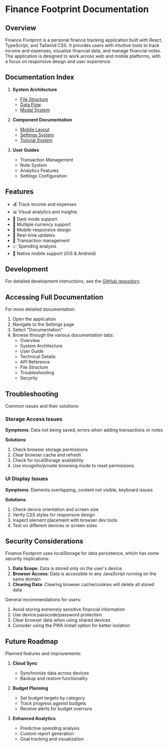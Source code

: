 
# Finance Footprint Documentation

## Overview

Finance Footprint is a personal finance tracking application built with React, TypeScript, and Tailwind CSS. It provides users with intuitive tools to track income and expenses, visualize financial data, and manage financial notes. The application is designed to work across web and mobile platforms, with a focus on responsive design and user experience.

## Documentation Index

1. **System Architecture**
   - [File Structure](./FileStructure.md)
   - [Data Flow](./DataFlow.md)
   - [Modal System](./ModalSystem.md)

2. **Component Documentation**
   - [Mobile Layout](./MobileLayout.md)
   - [Settings System](./SettingsSystem.md)
   - [Tutorial System](./TutorialSystem.md)

3. **User Guides**
   - Transaction Management
   - Note System
   - Analytics Features
   - Settings Configuration

## Features

- 💰 Track income and expenses
- 📊 Visual analytics and insights
- 🌙 Dark mode support
- 💱 Multiple currency support
- 📱 Mobile-responsive design
- 🔄 Real-time updates
- 📝 Transaction management
- 📈 Spending analysis
- 📱 Native mobile support (iOS & Android)

## Development

For detailed development instructions, see the [GitHub repository](https://github.com/SarangVehale/finance-footprint).

## Accessing Full Documentation

For more detailed documentation:

1. Open the application
2. Navigate to the Settings page
3. Select "Documentation"
4. Browse through the various documentation tabs:
   - Overview
   - System Architecture
   - User Guide
   - Technical Details
   - API Reference
   - File Structure
   - Troubleshooting
   - Security

## Troubleshooting

Common issues and their solutions:

### Storage Access Issues

**Symptoms**: Data not being saved, errors when adding transactions or notes

**Solutions**:
1. Check browser storage permissions
2. Clear browser cache and refresh
3. Check for localStorage availability
4. Use incognito/private browsing mode to reset permissions

### UI Display Issues

**Symptoms**: Elements overlapping, content not visible, keyboard issues

**Solutions**:
1. Check device orientation and screen size
2. Verify CSS styles for responsive design
3. Inspect element placement with browser dev tools
4. Test on different devices or screen sizes

## Security Considerations

Finance Footprint uses localStorage for data persistence, which has some security implications:

1. **Data Scope**: Data is stored only on the user's device
2. **Browser Access**: Data is accessible to any JavaScript running on the same domain
3. **Clearing Data**: Clearing browser cache/cookies will delete all stored data

General recommendations for users:
1. Avoid storing extremely sensitive financial information
2. Use device passcode/password protection
3. Clear browser data when using shared devices
4. Consider using the PWA install option for better isolation

## Future Roadmap

Planned features and improvements:

1. **Cloud Sync**
   - Synchronize data across devices
   - Backup and restore functionality

2. **Budget Planning**
   - Set budget targets by category
   - Track progress against budgets
   - Receive alerts for budget overruns

3. **Enhanced Analytics**
   - Predictive spending analysis
   - Custom report generation
   - Goal tracking and visualization
